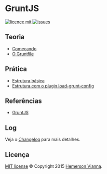 # GruntJS

[![licence mit](https://img.shields.io/badge/license-MIT-blue.svg)](https://github.com/knowledge-solutions/knowledge-gruntjs/blob/master/LICENSE.md)
[![issues](https://img.shields.io/github/issues/knowledge-solutions/knowledge-gruntjs.svg)](https://github.com/knowledge-solutions/knowledge-gruntjs/issues)

## Teoria

- [Começando](https://github.com/knowledge-solutions/knowledge-gruntjs/blob/master/theory/01-getting-started.md)
- [O Gruntfile](https://github.com/knowledge-solutions/knowledge-gruntjs/blob/master/theory/02-the-gruntfile.md)

## Prática

- [Estrutura básica](https://github.com/knowledge-solutions/knowledge-gruntjs/blob/master/practice/basic-structure/README.md)
- [Estrutura com o plugin load-grunt-config](https://github.com/knowledge-solutions/knowledge-gruntjs/blob/master/practice/structure-load-config/README.md)


## Referências

- [GruntJS](http://gruntjs.com/)

## Log

Veja o [Changelog](CHANGELOG.md) para mais detalhes.

## Licença

[MIT license](LICENSE.md) © Copyright 2015 [Hemerson Vianna](http://hemersonvianna.io).



